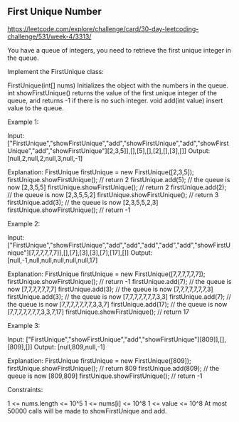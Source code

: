 ## First Unique Number

https://leetcode.com/explore/challenge/card/30-day-leetcoding-challenge/531/week-4/3313/

You have a queue of integers, you need to retrieve the first unique integer in the queue.

Implement the FirstUnique class:

FirstUnique(int[] nums) Initializes the object with the numbers in the queue.
int showFirstUnique() returns the value of the first unique integer of the queue, and returns -1 if there is no such integer.
void add(int value) insert value to the queue.

Example 1:

Input:
["FirstUnique","showFirstUnique","add","showFirstUnique","add","showFirstUnique","add","showFirstUnique"][2,3,5]],[],[5],[],[2],[],[3],[]]
Output:
[null,2,null,2,null,3,null,-1]

Explanation:
FirstUnique firstUnique = new FirstUnique([2,3,5]);
firstUnique.showFirstUnique(); // return 2
firstUnique.add(5); // the queue is now [2,3,5,5]
firstUnique.showFirstUnique(); // return 2
firstUnique.add(2); // the queue is now [2,3,5,5,2]
firstUnique.showFirstUnique(); // return 3
firstUnique.add(3); // the queue is now [2,3,5,5,2,3]
firstUnique.showFirstUnique(); // return -1

Example 2:

Input:
["FirstUnique","showFirstUnique","add","add","add","add","add","showFirstUnique"][7,7,7,7,7,7]],[],[7],[3],[3],[7],[17],[]]
Output:
[null,-1,null,null,null,null,null,17]

Explanation:
FirstUnique firstUnique = new FirstUnique([7,7,7,7,7,7]);
firstUnique.showFirstUnique(); // return -1
firstUnique.add(7); // the queue is now [7,7,7,7,7,7,7]
firstUnique.add(3); // the queue is now [7,7,7,7,7,7,7,3]
firstUnique.add(3); // the queue is now [7,7,7,7,7,7,7,3,3]
firstUnique.add(7); // the queue is now [7,7,7,7,7,7,7,3,3,7]
firstUnique.add(17); // the queue is now [7,7,7,7,7,7,7,3,3,7,17]
firstUnique.showFirstUnique(); // return 17

Example 3:

Input:
["FirstUnique","showFirstUnique","add","showFirstUnique"][809]],[],[809],[]]
Output:
[null,809,null,-1]

Explanation:
FirstUnique firstUnique = new FirstUnique([809]);
firstUnique.showFirstUnique(); // return 809
firstUnique.add(809); // the queue is now [809,809]
firstUnique.showFirstUnique(); // return -1

Constraints:

1 <= nums.length <= 10^5
1 <= nums[i] <= 10^8
1 <= value <= 10^8
At most 50000 calls will be made to showFirstUnique and add.
